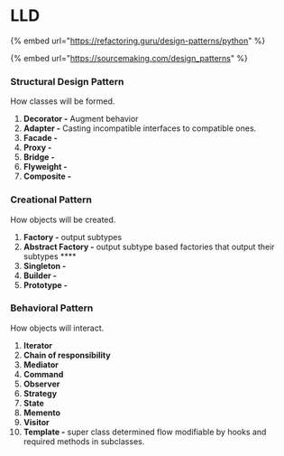 # LLD

{% embed url="https://refactoring.guru/design-patterns/python" %}

{% embed url="https://sourcemaking.com/design_patterns" %}

### Structural Design Pattern

How classes will be formed.

1. **Decorator -** Augment behavior
2. **Adapter -** Casting incompatible interfaces to compatible ones.
3. **Facade -**&#x20;
4. **Proxy -**&#x20;
5. **Bridge -**&#x20;
6. **Flyweight -**
7. **Composite -**

### **Creational Pattern**

How objects will be created.

1. **Factory -** output subtypes
2. **Abstract Factory -** output subtype based factories that output their subtypes ****&#x20;
3. &#x20;**Singleton -**&#x20;
4. **Builder -**
5. **Prototype -**&#x20;

### Behavioral Pattern

How objects will interact.

1. **Iterator**
2. **Chain of responsibility**
3. **Mediator**
4. **Command**
5. **Observer**
6. **Strategy**
7. **State**
8. **Memento**
9. **Visitor**
10. **Template -** super class determined flow modifiable by hooks and required methods in subclasses.
